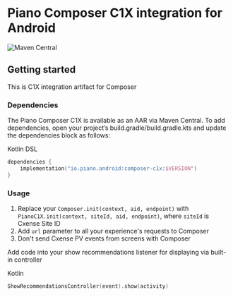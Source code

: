 # Piano Composer C1X integration for Android
![Maven Central](https://img.shields.io/maven-central/v/io.piano.android/composer-c1x)

## Getting started
This is C1X integration artifact for Composer

### Dependencies

The Piano Composer C1X is available as an AAR via Maven Central. To add dependencies, open your project’s build.gradle/build.gradle.kts and update the dependencies block as follows:

Kotlin DSL
```kotlin
dependencies {
    implementation("io.piano.android:composer-c1x:$VERSION")
}
```

### Usage
1. Replace your `Composer.init(context, aid, endpoint)` with `PianoC1X.init(context, siteId, aid, endpoint)`, where `siteId` is Cxense Site ID
1. Add `url` parameter to all your experience's requests to Composer
1. Don't send Cxense PV events from screens with Composer

Add code into your show recommendations listener for displaying via built-in controller

Kotlin
```kotlin
ShowRecommendationsController(event).show(activity)
```
